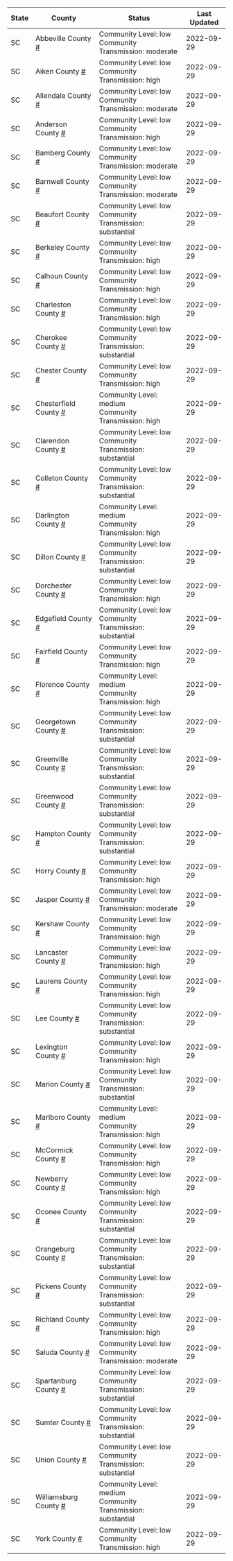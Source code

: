 State | County | Status | Last Updated
--- | --- | --- | --- 
SC | Abbeville County <a href="#abbeville_county">#</a> | <a name="abbeville_county"></a>Community Level: low<br/>Community Transmission: moderate | 2022-09-29
SC | Aiken County <a href="#aiken_county">#</a> | <a name="aiken_county"></a>Community Level: low<br/>Community Transmission: high | 2022-09-29
SC | Allendale County <a href="#allendale_county">#</a> | <a name="allendale_county"></a>Community Level: low<br/>Community Transmission: moderate | 2022-09-29
SC | Anderson County <a href="#anderson_county">#</a> | <a name="anderson_county"></a>Community Level: low<br/>Community Transmission: high | 2022-09-29
SC | Bamberg County <a href="#bamberg_county">#</a> | <a name="bamberg_county"></a>Community Level: low<br/>Community Transmission: moderate | 2022-09-29
SC | Barnwell County <a href="#barnwell_county">#</a> | <a name="barnwell_county"></a>Community Level: low<br/>Community Transmission: moderate | 2022-09-29
SC | Beaufort County <a href="#beaufort_county">#</a> | <a name="beaufort_county"></a>Community Level: low<br/>Community Transmission: substantial | 2022-09-29
SC | Berkeley County <a href="#berkeley_county">#</a> | <a name="berkeley_county"></a>Community Level: low<br/>Community Transmission: high | 2022-09-29
SC | Calhoun County <a href="#calhoun_county">#</a> | <a name="calhoun_county"></a>Community Level: low<br/>Community Transmission: high | 2022-09-29
SC | Charleston County <a href="#charleston_county">#</a> | <a name="charleston_county"></a>Community Level: low<br/>Community Transmission: high | 2022-09-29
SC | Cherokee County <a href="#cherokee_county">#</a> | <a name="cherokee_county"></a>Community Level: low<br/>Community Transmission: substantial | 2022-09-29
SC | Chester County <a href="#chester_county">#</a> | <a name="chester_county"></a>Community Level: low<br/>Community Transmission: high | 2022-09-29
SC | Chesterfield County <a href="#chesterfield_county">#</a> | <a name="chesterfield_county"></a>Community Level: medium<br/>Community Transmission: high | 2022-09-29
SC | Clarendon County <a href="#clarendon_county">#</a> | <a name="clarendon_county"></a>Community Level: low<br/>Community Transmission: substantial | 2022-09-29
SC | Colleton County <a href="#colleton_county">#</a> | <a name="colleton_county"></a>Community Level: low<br/>Community Transmission: substantial | 2022-09-29
SC | Darlington County <a href="#darlington_county">#</a> | <a name="darlington_county"></a>Community Level: medium<br/>Community Transmission: high | 2022-09-29
SC | Dillon County <a href="#dillon_county">#</a> | <a name="dillon_county"></a>Community Level: low<br/>Community Transmission: substantial | 2022-09-29
SC | Dorchester County <a href="#dorchester_county">#</a> | <a name="dorchester_county"></a>Community Level: low<br/>Community Transmission: high | 2022-09-29
SC | Edgefield County <a href="#edgefield_county">#</a> | <a name="edgefield_county"></a>Community Level: low<br/>Community Transmission: substantial | 2022-09-29
SC | Fairfield County <a href="#fairfield_county">#</a> | <a name="fairfield_county"></a>Community Level: low<br/>Community Transmission: high | 2022-09-29
SC | Florence County <a href="#florence_county">#</a> | <a name="florence_county"></a>Community Level: medium<br/>Community Transmission: high | 2022-09-29
SC | Georgetown County <a href="#georgetown_county">#</a> | <a name="georgetown_county"></a>Community Level: low<br/>Community Transmission: substantial | 2022-09-29
SC | Greenville County <a href="#greenville_county">#</a> | <a name="greenville_county"></a>Community Level: low<br/>Community Transmission: substantial | 2022-09-29
SC | Greenwood County <a href="#greenwood_county">#</a> | <a name="greenwood_county"></a>Community Level: low<br/>Community Transmission: substantial | 2022-09-29
SC | Hampton County <a href="#hampton_county">#</a> | <a name="hampton_county"></a>Community Level: low<br/>Community Transmission: substantial | 2022-09-29
SC | Horry County <a href="#horry_county">#</a> | <a name="horry_county"></a>Community Level: low<br/>Community Transmission: high | 2022-09-29
SC | Jasper County <a href="#jasper_county">#</a> | <a name="jasper_county"></a>Community Level: low<br/>Community Transmission: moderate | 2022-09-29
SC | Kershaw County <a href="#kershaw_county">#</a> | <a name="kershaw_county"></a>Community Level: low<br/>Community Transmission: high | 2022-09-29
SC | Lancaster County <a href="#lancaster_county">#</a> | <a name="lancaster_county"></a>Community Level: low<br/>Community Transmission: high | 2022-09-29
SC | Laurens County <a href="#laurens_county">#</a> | <a name="laurens_county"></a>Community Level: low<br/>Community Transmission: high | 2022-09-29
SC | Lee County <a href="#lee_county">#</a> | <a name="lee_county"></a>Community Level: low<br/>Community Transmission: substantial | 2022-09-29
SC | Lexington County <a href="#lexington_county">#</a> | <a name="lexington_county"></a>Community Level: low<br/>Community Transmission: high | 2022-09-29
SC | Marion County <a href="#marion_county">#</a> | <a name="marion_county"></a>Community Level: low<br/>Community Transmission: substantial | 2022-09-29
SC | Marlboro County <a href="#marlboro_county">#</a> | <a name="marlboro_county"></a>Community Level: medium<br/>Community Transmission: high | 2022-09-29
SC | McCormick County <a href="#mccormick_county">#</a> | <a name="mccormick_county"></a>Community Level: low<br/>Community Transmission: high | 2022-09-29
SC | Newberry County <a href="#newberry_county">#</a> | <a name="newberry_county"></a>Community Level: low<br/>Community Transmission: high | 2022-09-29
SC | Oconee County <a href="#oconee_county">#</a> | <a name="oconee_county"></a>Community Level: low<br/>Community Transmission: substantial | 2022-09-29
SC | Orangeburg County <a href="#orangeburg_county">#</a> | <a name="orangeburg_county"></a>Community Level: low<br/>Community Transmission: substantial | 2022-09-29
SC | Pickens County <a href="#pickens_county">#</a> | <a name="pickens_county"></a>Community Level: low<br/>Community Transmission: substantial | 2022-09-29
SC | Richland County <a href="#richland_county">#</a> | <a name="richland_county"></a>Community Level: low<br/>Community Transmission: high | 2022-09-29
SC | Saluda County <a href="#saluda_county">#</a> | <a name="saluda_county"></a>Community Level: low<br/>Community Transmission: moderate | 2022-09-29
SC | Spartanburg County <a href="#spartanburg_county">#</a> | <a name="spartanburg_county"></a>Community Level: low<br/>Community Transmission: substantial | 2022-09-29
SC | Sumter County <a href="#sumter_county">#</a> | <a name="sumter_county"></a>Community Level: low<br/>Community Transmission: substantial | 2022-09-29
SC | Union County <a href="#union_county">#</a> | <a name="union_county"></a>Community Level: low<br/>Community Transmission: substantial | 2022-09-29
SC | Williamsburg County <a href="#williamsburg_county">#</a> | <a name="williamsburg_county"></a>Community Level: medium<br/>Community Transmission: substantial | 2022-09-29
SC | York County <a href="#york_county">#</a> | <a name="york_county"></a>Community Level: low<br/>Community Transmission: high | 2022-09-29
